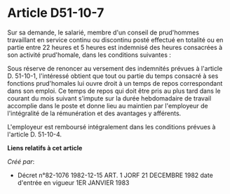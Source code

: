 # Article D51-10-7

Sur sa demande, le salarié, membre d'un conseil de prud'hommes travaillant en service continu ou discontinu posté effectué en
totalité ou en partie entre 22 heures et 5 heures est indemnisé des heures consacrées à son activité prud'homale, dans les
conditions suivantes :

Sous réserve de renoncer au versement des indemnités prévues à l'article D. 51-10-1, l'intéressé obtient que tout ou partie
du temps consacré à ses fonctions prud'homales lui ouvre droit à un temps de repos correspondant dans son emploi. Ce temps de
repos qui doit être pris au plus tard dans le courant du mois suivant s'impute sur la durée hebdomadaire de travail accomplie
dans le poste et donne lieu au maintien par l'employeur de l'intégralité de la rémunération et des avantages y afférents.

L'employeur est remboursé intégralement dans les conditions prévues à l'article D. 51-10-4.

**Liens relatifs à cet article**

_Créé par_:

  - Décret n°82-1076 1982-12-15 ART. 1 JORF 21 DECEMBRE 1982 date d'entrée en vigueur 1ER JANVIER 1983
